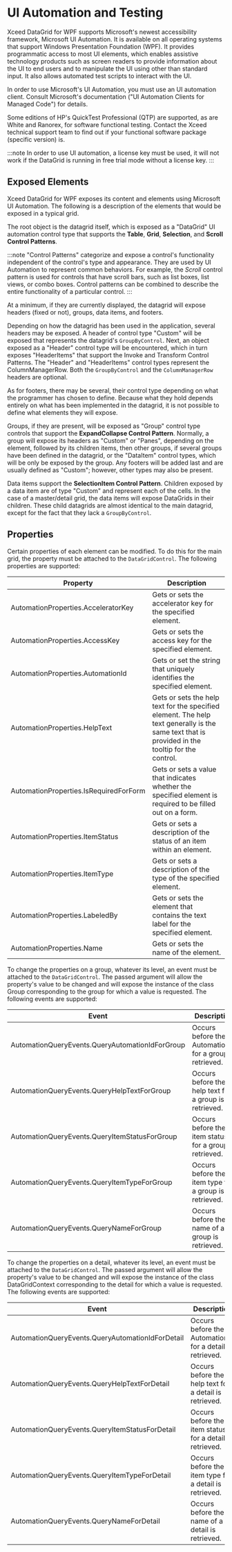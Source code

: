 # UI Automation and Testing

Xceed DataGrid for WPF supports Microsoft's newest accessibility framework, Microsoft UI Automation. It is available on all operating systems that support Windows Presentation Foundation (WPF). It provides programmatic access to most UI elements, which enables assistive technology products such as screen readers to provide information about the UI to end users and to manipulate the UI using other than standard input. It also allows automated test scripts to interact with the UI.

In order to use Microsoft's UI Automation, you must use an UI automation client. Consult Microsoft's documentation ("UI Automation Clients for Managed Code") for details.

Some editions of HP's QuickTest Professional (QTP) are supported, as are White and Ranorex, for software functional testing. Contact the Xceed technical support team to find out if your functional software package (specific version) is.

:::note
In order to use UI automation, a license key must be used, it will not work if the DataGrid is running in free trial mode without a license key.
:::

## Exposed Elements
Xceed DataGrid for WPF exposes its content and elements using Microsoft UI Automation. The following is a description of the elements that would be exposed in a typical grid.

The root object is the datagrid itself, which is exposed as a "DataGrid" UI automation control type that supports the **Table**, **Grid**, **Selection**, and **Scroll Control Patterns**.

:::note
"Control Patterns" categorize and expose a control's functionality independent of the control's type and appearance. They are used by UI Automation to represent common behaviors. For example, the *Scroll* control pattern is used for controls that have scroll bars, such as list boxes, list views, or combo boxes. Control patterns can be combined to describe the entire functionality of a particular control.
:::

At a minimum, if they are currently displayed, the datagrid will expose headers (fixed or not), groups, data items, and footers.

Depending on how the datagrid has been used in the application, several headers may be exposed. A header of control type "Custom" will be exposed that represents the datagrid's `GroupByControl`. Next, an object exposed as a "Header" control type will be encountered, which in turn exposes "HeaderItems" that support the Invoke and Transform Control Patterns. The "Header" and "HeaderItems" control types represent the ColumnManagerRow. Both the `GroupByControl` and the `ColumnManagerRow` headers are optional.

As for footers, there may be several, their control type depending on what the programmer has chosen to define. Because what they hold depends entirely on what has been implemented in the datagrid, it is not possible to define what elements they will expose.

Groups, if they are present, will be exposed as "Group" control type controls that support the **ExpandCollapse Control Pattern**. Normally, a group will expose its headers as "Custom" or "Panes", depending on the element, followed by its children items, then other groups, if several groups have been defined in the datagrid, or the "DataItem" control types, which will be only be exposed by the group. Any footers will be added last and are usually defined as "Custom"; however, other types may also be present.

Data items support the **SelectionItem Control Pattern**. Children exposed by a data item are of type "Custom" and represent each of the cells. In the case of a master/detail grid, the data items will expose DataGrids in their children. These child datagrids are almost identical to the main datagrid, except for the fact that they lack a `GroupByControl`.

## Properties
Certain properties of each element can be modified. To do this for the main grid, the property must be attached to the `DataGridControl`. The following properties are supported: 

|Property|	Description|
|--------|-------------|
|AutomationProperties.AcceleratorKey	|Gets or sets the accelerator key for the specified element.|
|AutomationProperties.AccessKey	|Gets or sets the access key for the specified element.|
|AutomationProperties.AutomationId	|Gets or set the string that uniquely identifies the specified element.|
|AutomationProperties.HelpText|	Gets or sets the help text for the specified element. The help text generally is the same text that is provided in the tooltip for the control.|
|AutomationProperties.IsRequiredForForm	|Gets or sets a value that indicates whether the specified element is required to be filled out on a form.|
|AutomationProperties.ItemStatus	|Gets or sets a description of the status of an item within an element.|
|AutomationProperties.ItemType	|Gets or sets a description of the type of the specified element.|
|AutomationProperties.LabeledBy	|Gets or sets the element that contains the text label for the specified element.|
|AutomationProperties.Name	|Gets or sets the name of the element.|

To change the properties on a group, whatever its level, an event must be attached to the `DataGridControl`. The passed argument will allow the property's value to be changed and will expose the instance of the class Group corresponding to the group for which a value is requested. The following events are supported:

|Event	|Description|
|-------|-----------|
|AutomationQueryEvents.QueryAutomationIdForGroup	|Occurs before the AutomationID for a group is retrieved.|
|AutomationQueryEvents.QueryHelpTextForGroup	|Occurs before the help text for a group is retrieved.|
|AutomationQueryEvents.QueryItemStatusForGroup	|Occurs before the item status for a group is retrieved.|
|AutomationQueryEvents.QueryItemTypeForGroup	|Occurs before the item type for a group is retrieved.|
|AutomationQueryEvents.QueryNameForGroup	|Occurs before the name of a group is retrieved.|

To change the properties on a detail, whatever its level, an event must be attached to the `DataGridControl`. The passed argument will allow the property's value to be changed and will expose the instance of the class DataGridContext corresponding to the detail for which a value is requested. The following events are supported:

|Event	|Description|
|------|------|
|AutomationQueryEvents.QueryAutomationIdForDetail	|Occurs before the AutomationID for a detail is retrieved.|
|AutomationQueryEvents.QueryHelpTextForDetail	|Occurs before the help text for a detail is retrieved.|
|AutomationQueryEvents.QueryItemStatusForDetail	|Occurs before the item status for a detail is retrieved.|
|AutomationQueryEvents.QueryItemTypeForDetail	|Occurs before the item type for a detail is retrieved.|
|AutomationQueryEvents.QueryNameForDetail	|Occurs before the name of a detail is retrieved.|

